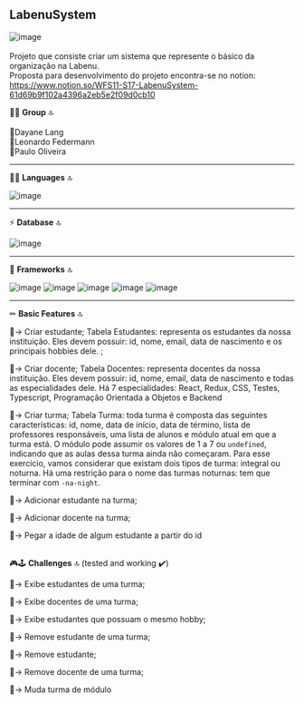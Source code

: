 ## LabenuSystem


![image](https://user-images.githubusercontent.com/77943169/121034352-55428c80-c783-11eb-9a25-cd2787386a34.png)
</br>
</br>
Projeto que consiste criar um sistema que represente o básico da organização na Labenu.
</br>
Proposta para desenvolvimento do projeto encontra-se no notion:</br>
https://www.notion.so/WFS11-S17-LabenuSystem-61d69b9f102a4396a2eb5e2f09d0cb10
  
🤜🤛 **Group** 🔝 </br>
</br>
   🌟Dayane Lang </br>
   🌟Leonardo Federmann </br>
   🌟Paulo Oliveira </br>
   
-----  

👩‍💻 **Languages** 🔝

![image](https://user-images.githubusercontent.com/77943169/121035673-7e175180-c784-11eb-9720-3215ab325010.png)

-----

⚡ **Database** 🔝

![image](https://user-images.githubusercontent.com/77943169/121035748-8f605e00-c784-11eb-8039-ce515363a684.png)

----


🚀 **Frameworks** 🔝

![image](https://user-images.githubusercontent.com/77943169/121035824-a2732e00-c784-11eb-8a7a-ea382f5b6d1f.png)
![image](https://user-images.githubusercontent.com/77943169/121035857-ab63ff80-c784-11eb-8210-a291ca3e6428.png)
![image](https://user-images.githubusercontent.com/77943169/121035880-b0c14a00-c784-11eb-870e-b262a2095c9f.png)
![image](https://user-images.githubusercontent.com/77943169/121036001-c9316480-c784-11eb-9275-a0ff5d5e4e5f.png)
![image](https://user-images.githubusercontent.com/77943169/121036083-dc443480-c784-11eb-8b81-e2a9b885ec97.png)

-----

✏ **Basic Features** 🔝

💠→ Criar estudante;
    Tabela Estudantes: representa os estudantes da nossa instituição. Eles devem possuir: id, nome, email, data de nascimento e os principais hobbies dele.  ;

💠→ Criar docente;
    Tabela Docentes: representa docentes da nossa instituição. Eles devem possuir: id, nome, email, data de nascimento e todas as especialidades dele. Há 7 especialidades: React, Redux, CSS, Testes, Typescript, Programação Orientada a Objetos e Backend

💠→ Criar turma;
    Tabela Turma: toda turma é composta das seguintes características: id, nome, data de início, data de término, lista de professores responsáveis, uma lista de alunos e módulo atual em que a turma está.  O módulo pode assumir os valores de 1 a 7 ou `undefined`, indicando que as aulas dessa turma ainda não começaram. Para esse exercício, vamos considerar que existam dois tipos de turma: integral ou noturna. Há uma restrição para o nome das turmas noturnas: tem que terminar com `-na-night`.

💠→ Adicionar estudante na turma;

💠→ Adicionar docente na turma;

💠→ Pegar a idade de algum estudante a partir do id 
</br>
</br>

🎮🕹 **Challenges** 🔝 (tested and working ✔️)

💠→ Exibe estudantes de uma turma;

💠→ Exibe docentes de uma turma;

💠→ Exibe estudantes que possuam o mesmo hobby;

💠→ Remove estudante de uma turma;

💠→ Remove estudante;

💠→ Remove docente de uma turma;

💠→ Muda turma de módulo
